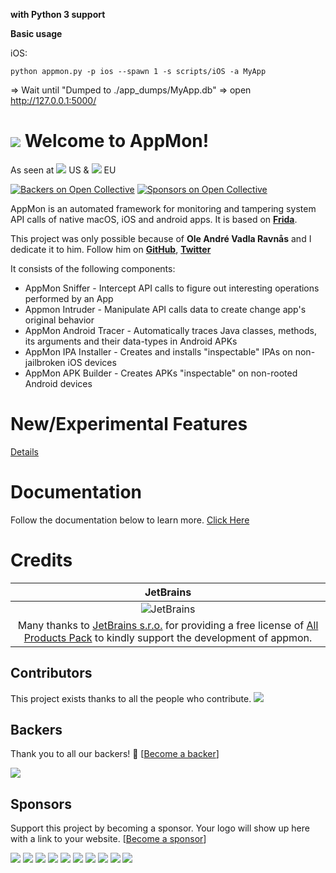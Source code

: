 **with Python 3 support**

**Basic usage**

iOS:

    python appmon.py -p ios --spawn 1 -s scripts/iOS -a MyApp

=> Wait until "Dumped to ./app_dumps/MyApp.db"
=> open http://127.0.0.1:5000/

![](https://raw.githubusercontent.com/dpnishant/appmon/master/resources/logo.png)
Welcome to AppMon!
==================
As seen at [![](https://www.toolswatch.org/badges/arsenal/2016.svg)](https://www.blackhat.com/us-16/arsenal.html#appmon) US & [![](https://www.toolswatch.org/badges/arsenal/2016.svg)](https://www.blackhat.com/eu-16/arsenal.html#appmon-runtime-security-testing-and-profiling-framework-for-native-apps) EU

[![Backers on Open Collective](https://opencollective.com/appmon/backers/badge.svg)](#backers)
 [![Sponsors on Open Collective](https://opencollective.com/appmon/sponsors/badge.svg)](#sponsors) 

AppMon is an automated framework for monitoring and tampering system API calls of native macOS, iOS and android apps. It is based on [**Frida**](http://www.frida.re).

This project was only possible because of **Ole André Vadla Ravnås** and I dedicate it to him. Follow him on [**GitHub**](https://github.com/oleavr), [**Twitter**](https://twitter.com/oleavr)

It consists of the following components:

* AppMon Sniffer - Intercept API calls to figure out interesting operations performed by an App
* Appmon Intruder - Manipulate API calls data to create change app's original behavior
* AppMon Android Tracer - Automatically traces Java classes, methods, its arguments and their data-types in Android APKs
* AppMon IPA Installer - Creates and installs "inspectable" IPAs on non-jailbroken iOS devices
* AppMon APK Builder - Creates APKs "inspectable" on non-rooted Android devices

New/Experimental Features
=====================
[Details](https://github.com/dpnishant/appmon/wiki/Experimental-Features)


Documentation
=============
Follow the documentation below to learn more.
[Click Here](https://dpnishant.github.com/appmon/)


Credits
=============

|JetBrains|
|:-:|
|![JetBrains](https://github.com/dpnishant/appmon/raw/master/resources/external/jetbrains.png)|
|Many thanks to [JetBrains s.r.o.](https://www.jetbrains.com) for providing a free license of [All Products Pack](https://www.jetbrains.com/store/?fromMenu#edition=personal) to kindly support the development of appmon.|

## Contributors

This project exists thanks to all the people who contribute. 
<a href="graphs/contributors"><img src="https://opencollective.com/appmon/contributors.svg?width=890&button=false" /></a>


## Backers

Thank you to all our backers! 🙏 [[Become a backer](https://opencollective.com/appmon#backer)]

<a href="https://opencollective.com/appmon#backers" target="_blank"><img src="https://opencollective.com/appmon/backers.svg?width=890"></a>


## Sponsors

Support this project by becoming a sponsor. Your logo will show up here with a link to your website. [[Become a sponsor](https://opencollective.com/appmon#sponsor)]

<a href="https://opencollective.com/appmon/sponsor/0/website" target="_blank"><img src="https://opencollective.com/appmon/sponsor/0/avatar.svg"></a>
<a href="https://opencollective.com/appmon/sponsor/1/website" target="_blank"><img src="https://opencollective.com/appmon/sponsor/1/avatar.svg"></a>
<a href="https://opencollective.com/appmon/sponsor/2/website" target="_blank"><img src="https://opencollective.com/appmon/sponsor/2/avatar.svg"></a>
<a href="https://opencollective.com/appmon/sponsor/3/website" target="_blank"><img src="https://opencollective.com/appmon/sponsor/3/avatar.svg"></a>
<a href="https://opencollective.com/appmon/sponsor/4/website" target="_blank"><img src="https://opencollective.com/appmon/sponsor/4/avatar.svg"></a>
<a href="https://opencollective.com/appmon/sponsor/5/website" target="_blank"><img src="https://opencollective.com/appmon/sponsor/5/avatar.svg"></a>
<a href="https://opencollective.com/appmon/sponsor/6/website" target="_blank"><img src="https://opencollective.com/appmon/sponsor/6/avatar.svg"></a>
<a href="https://opencollective.com/appmon/sponsor/7/website" target="_blank"><img src="https://opencollective.com/appmon/sponsor/7/avatar.svg"></a>
<a href="https://opencollective.com/appmon/sponsor/8/website" target="_blank"><img src="https://opencollective.com/appmon/sponsor/8/avatar.svg"></a>
<a href="https://opencollective.com/appmon/sponsor/9/website" target="_blank"><img src="https://opencollective.com/appmon/sponsor/9/avatar.svg"></a>


